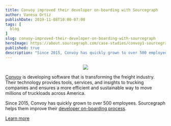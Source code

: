 ```yaml
---
title: Convoy improved their developer on-boarding with Sourcegraph
author: Vanesa Ortiz
publishDate: 2019-11-08T10:00-07:00
tags: [
  blog
]
slug: convoy-improved-their-developer-on-boarding-with-sourcegraph
heroImage: https://about.sourcegraph.com/case-studies/convoy1-sourcegraph-case-study.jpg
published: true
description: "Since 2015, Convoy has quickly grown to over 500 employees. Sourcegraph helps them improve their developer on-boarding process."
---
```


<p style="text-align: center">
  <img src="http://about.sourcegraph.com/case-studies/convoy1-sourcegraph-case-study-og-embed.jpg" />
</p>

[Convoy](https://www.convoy.com) is developing software that is transforming the freight industry. Their technology provides tools, services, and insights to trucking companies and ensures a more efficient and sustainable way to move millions of truckloads across America.

Since 2015, Convoy has quickly grown to over 500 employees. Sourcegraph helps them improve their [developer on-boarding process](/case-studies/convoy-improved-on-boarding).

<a href="/case-studies/convoy-improved-on-boarding" class="btn btn-primary mt-4">Learn more</a>

